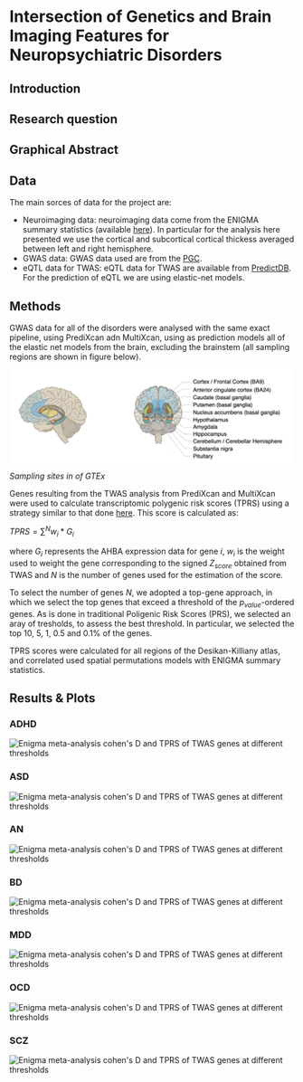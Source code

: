 # Intersection of Genetics and Brain Imaging Features for Neuropsychiatric Disorders

## Introduction

## Research question

## Graphical Abstract

## Data

The main sorces of data for the project are:

- Neuroimaging data: neuroimaging data come from the ENIGMA summary statistics (available [here](https://enigma.ini.usc.edu/research/download-enigma-gwas-results/)). In particular for the analysis here presented we use the cortical and subcortical cortical thickess averaged between left and right hemisphere.
- GWAS data: GWAS data used are from the [PGC](https://pgc.unc.edu/).
- eQTL data for TWAS: eQTL data for TWAS are available from [PredictDB](https://predictdb.org/). For the prediction of eQTL we are using elastic-net models.

## Methods

GWAS data for all of the disorders were analysed with the same exact pipeline, using PrediXcan adn MultiXcan, using as prediction models all of the elastic net models from the brain, excluding the brainstem (all sampling regions are shown in figure below).

![Sampling sites of the GTEx material used for the prediction models](./figures/sampling_GTEx.png)
*Sampling sites in of GTEx*

Genes resulting from the TWAS analysis from PrediXcan and MultiXcan were used to calculate transcriptomic polygenic risk scores (TPRS) using a strategy similar to that done [here](https://genomebiology.biomedcentral.com/articles/10.1186/s13059-021-02591-w). This score is calculated as:

$`TPRS = \sum^{N} w_{i}*G_{i}`$

where $G_{i}$ represents the AHBA expression data for gene $i$, $w_{i}$ is the weight used to weight the gene corresponding to the signed $Z_{score}$ obtained from TWAS and $N$ is the number of genes used for the estimation of the score.

To select the number of genes $N$, we adopted a top-gene approach, in which we select the top genes that exceed a threshold of the $p_{value}$-ordered genes. As is done in traditional Poligenic Risk Scores (PRS), we selected an aray of tresholds, to assess the best threshold. In particular, we selected the top $10$, $5$, $1$, $0.5$ and $0.1\%$ of the genes.

TPRS scores were calculated for all regions of the Desikan-Killiany atlas, and correlated used spatial permutations models with ENIGMA summary statistics.

## Results & Plots

### ADHD

![Enigma meta-analysis cohen's D and TPRS of TWAS genes at different thresholds](./figures/ADHD_brains.png)

### ASD

![Enigma meta-analysis cohen's D and TPRS of TWAS genes at different thresholds](./figures/ASD_brains.png)

### AN

![Enigma meta-analysis cohen's D and TPRS of TWAS genes at different thresholds](./figures/AN_brains.png)

### BD

![Enigma meta-analysis cohen's D and TPRS of TWAS genes at different thresholds](./figures/BD_brains.png)

### MDD

![Enigma meta-analysis cohen's D and TPRS of TWAS genes at different thresholds](./figures/MDD_brains.png)

### OCD

![Enigma meta-analysis cohen's D and TPRS of TWAS genes at different thresholds](./figures/OCD_brains.png)

### SCZ

![Enigma meta-analysis cohen's D and TPRS of TWAS genes at different thresholds](./figures/SCZ_brains.png)

